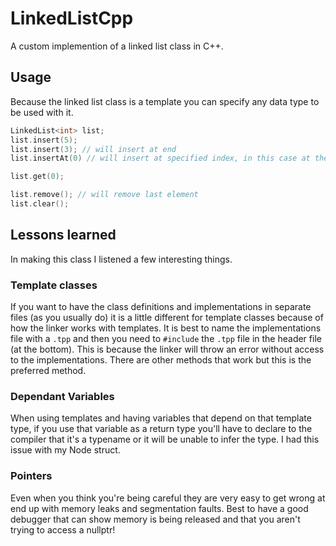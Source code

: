 # LinkedListCpp
A custom implemention of a linked list class in C++.

## Usage
Because the linked list class is a template you can specify any data type to be used with it.
```cpp
LinkedList<int> list;
list.insert(5);
list.insert(3); // will insert at end
list.insertAt(0) // will insert at specified index, in this case at the front

list.get(0);

list.remove(); // will remove last element
list.clear();
```
## Lessons learned
In making this class I listened a few interesting things.

### Template classes
If you want to have the class definitions and implementations in separate files (as you usually do) it is a little different for template classes because of how the linker works with templates. It is best to name the implementations file with a `.tpp` and then you need to `#include` the `.tpp` file in the header file (at the bottom). This is because the linker will throw an error without access to the implementations. There are other methods that work but this is the preferred method.

### Dependant Variables
When using templates and having variables that depend on that template type, if you use that variable as a return type you'll have to declare to the compiler that it's a typename or it will be unable to infer the type. I had this issue with my Node struct.

### Pointers
Even when you think you're being careful they are very easy to get wrong at end up with memory leaks and segmentation faults. Best to have a good debugger that can show memory is being released and that you aren't trying to access a nullptr!

